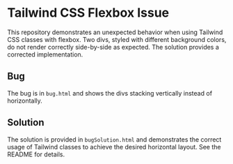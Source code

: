 # Tailwind CSS Flexbox Issue

This repository demonstrates an unexpected behavior when using Tailwind CSS classes with flexbox.  Two divs, styled with different background colors, do not render correctly side-by-side as expected.  The solution provides a corrected implementation.

## Bug
The bug is in `bug.html` and shows the divs stacking vertically instead of horizontally. 

## Solution
The solution is provided in `bugSolution.html` and demonstrates the correct usage of Tailwind classes to achieve the desired horizontal layout.  See the README for details.
